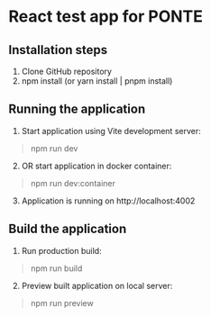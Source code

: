 # React test app for PONTE

## Installation steps

1. Clone GitHub repository
2. npm install (or yarn install | pnpm install)

## Running the application

1. Start application using Vite development server:

> npm run dev

2. OR start application in docker container:

> npm run dev:container

3. Application is running on http://localhost:4002

## Build the application

1. Run production build:

> npm run build

2. Preview built application on local server:

> npm run preview
